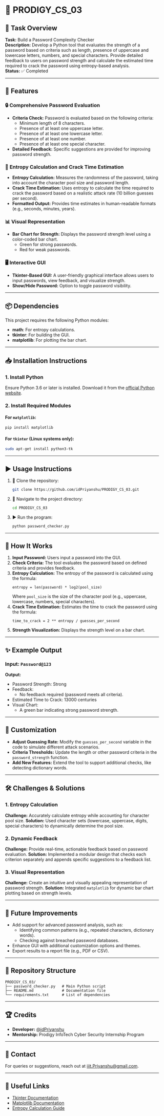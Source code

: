 # 🚀 PRODIGY_CS_03

## 📝 Task Overview

**Task:** Build a Password Complexity Checker  
**Description:** Develop a Python tool that evaluates the strength of a password based on criteria such as length, presence of uppercase and lowercase letters, numbers, and special characters. Provide detailed feedback to users on password strength and calculate the estimated time required to crack the password using entropy-based analysis.  
**Status:** ✅ Completed

---

## 🌟 Features

### 🔒 **Comprehensive Password Evaluation**
- **Criteria Check:** Password is evaluated based on the following criteria:
  - Minimum length of 8 characters.
  - Presence of at least one uppercase letter.
  - Presence of at least one lowercase letter.
  - Presence of at least one number.
  - Presence of at least one special character.
- **Detailed Feedback:** Specific suggestions are provided for improving password strength.

### 🌌 **Entropy Calculation and Crack Time Estimation**
- **Entropy Calculation:** Measures the randomness of the password, taking into account the character pool size and password length.
- **Crack Time Estimation:** Uses entropy to calculate the time required to crack the password based on a realistic attack rate (10 billion guesses per second).
- **Formatted Output:** Provides time estimates in human-readable formats (e.g., seconds, minutes, years).

### 📊 **Visual Representation**
- **Bar Chart for Strength:** Displays the password strength level using a color-coded bar chart.
  - Green for strong passwords.
  - Red for weak passwords.

### 🖥️ **Interactive GUI**
- **Tkinter-Based GUI:** A user-friendly graphical interface allows users to input passwords, view feedback, and visualize strength.
- **Show/Hide Password:** Option to toggle password visibility.

---

## 📦 Dependencies

This project requires the following Python modules:
- **math**: For entropy calculations.
- **tkinter**: For building the GUI.
- **matplotlib**: For plotting the bar chart.

---

## 📥 Installation Instructions

### 1. Install Python
Ensure Python 3.6 or later is installed. Download it from the [official Python website](https://www.python.org/downloads/).

### 2. Install Required Modules

#### For `matplotlib`:
```bash
pip install matplotlib
```

#### For `tkinter` (Linux systems only):
```bash
sudo apt-get install python3-tk
```

---

## ▶️ Usage Instructions

1. 📂 Clone the repository:
   ```bash
   git clone https://github.com/idPriyanshu/PRODIGY_CS_03.git
   ```

2. 📂 Navigate to the project directory:
   ```bash
   cd PRODIGY_CS_03
   ```

3. ▶️ Run the program:
   ```bash
   python password_checker.py
   ```

---

## 📜 How It Works

1. **Input Password:** Users input a password into the GUI.
2. **Check Criteria:** The tool evaluates the password based on defined criteria and provides feedback.
3. **Entropy Calculation:** The entropy of the password is calculated using the formula:
   ```
   entropy = len(password) * log2(pool_size)
   ```
   Where `pool_size` is the size of the character pool (e.g., uppercase, lowercase, numbers, special characters).
4. **Crack Time Estimation:** Estimates the time to crack the password using the formula:
   ```
   time_to_crack = 2 ** entropy / guesses_per_second
   ```
5. **Strength Visualization:** Displays the strength level on a bar chart.

---

## ✨ Example Output

### Input: `Password@123`

**Output:**
- Password Strength: Strong
- Feedback:
  - No feedback required (password meets all criteria).
- Estimated Time to Crack: 13000 centuries
- Visual Chart:
  - A green bar indicating strong password strength.

---

## 🔧 Customization

- **Adjust Guessing Rate:** Modify the `guesses_per_second` variable in the code to simulate different attack scenarios.
- **Criteria Thresholds:** Update the length or other password criteria in the `password_strength` function.
- **Add New Features:** Extend the tool to support additional checks, like detecting dictionary words.

---

## 🛠️ Challenges & Solutions

### 1. **Entropy Calculation**
**Challenge:** Accurately calculate entropy while accounting for character pool size.
**Solution:** Used character sets (lowercase, uppercase, digits, special characters) to dynamically determine the pool size.

### 2. **Dynamic Feedback**
**Challenge:** Provide real-time, actionable feedback based on password evaluation.
**Solution:** Implemented a modular design that checks each criterion separately and appends specific suggestions to a feedback list.

### 3. **Visual Representation**
**Challenge:** Create an intuitive and visually appealing representation of password strength.
**Solution:** Integrated `matplotlib` for dynamic bar chart plotting based on strength levels.

---

## 🌟 Future Improvements

- Add support for advanced password analysis, such as:
  - Identifying common patterns (e.g., repeated characters, dictionary words).
  - Checking against breached password databases.
- Enhance GUI with additional customization options and themes.
- Export results to a report file (e.g., PDF or CSV).

---

## 📂 Repository Structure

```
PRODIGY_CS_03/
├── password_checker.py   # Main Python script
├── README.md             # Documentation file
└── requirements.txt      # List of dependencies
```

---

## 🏆 Credits

- **Developer:** [@idPriyanshu](https://www.github.com/idPriyanshu) 
- **Mentorship:** Prodigy InfoTech Cyber Security Internship Program  

---

## 📧 Contact

For queries or suggestions, reach out at [iiit.Priyanshu@gmail.com](mailto:iiit.priyanshu@gmail.com).

---

## 🔗 Useful Links

- [Tkinter Documentation](https://docs.python.org/3/library/tkinter.html)  
- [Matplotlib Documentation](https://matplotlib.org/stable/contents.html)  
- [Entropy Calculation Guide](https://en.wikipedia.org/wiki/Password_strength#Entropy)

